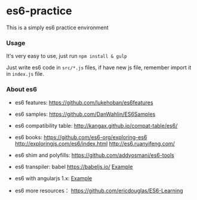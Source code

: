 # es6-practice
This is a simply es6 practice environment

### Usage

It's very easy to use, just run `npm install & gulp`

Just write es6 code in `src/*.js` files, if have new js file, remember import it in `index.js` file.

### About es6

- es6 features: 
https://github.com/lukehoban/es6features

- es6 samples:
https://github.com/DanWahlin/ES6Samples

- es6 compatibility table:
http://kangax.github.io/compat-table/es6/

- es6 books:
https://github.com/es6-org/exploring-es6
http://exploringjs.com/es6/index.html
http://es6.ruanyifeng.com/

- es6 shim and polyfills:
https://github.com/addyosmani/es6-tools

- es6 transpiler:
babel https://babeljs.io/
[Example](https://github.com/hjzheng/CUF_meeting_knowledge_share/tree/master/2015-5-30/gulp-es6-module)

- es6 with angularjs 1.x:
[Example](https://github.com/hjzheng/CUF_meeting_knowledge_share/tree/master/2015-7-20/gulp-es6-angular)

- es6 more resources：
https://github.com/ericdouglas/ES6-Learning
